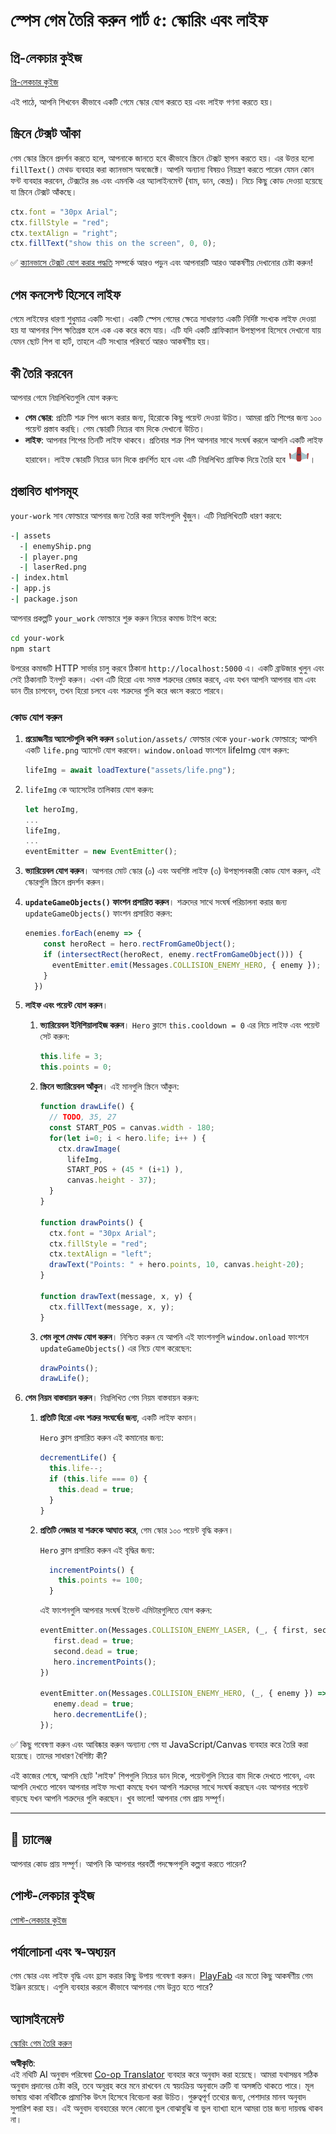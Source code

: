<!--
CO_OP_TRANSLATOR_METADATA:
{
  "original_hash": "4e8250db84b027c9ff816b4e4c093457",
  "translation_date": "2025-08-25T22:03:51+00:00",
  "source_file": "6-space-game/5-keeping-score/README.md",
  "language_code": "bn"
}
-->
# স্পেস গেম তৈরি করুন পার্ট ৫: স্কোরিং এবং লাইফ

## প্রি-লেকচার কুইজ

[প্রি-লেকচার কুইজ](https://ashy-river-0debb7803.1.azurestaticapps.net/quiz/37)

এই পাঠে, আপনি শিখবেন কীভাবে একটি গেমে স্কোর যোগ করতে হয় এবং লাইফ গণনা করতে হয়।

## স্ক্রিনে টেক্সট আঁকা

গেম স্কোর স্ক্রিনে প্রদর্শন করতে হলে, আপনাকে জানতে হবে কীভাবে স্ক্রিনে টেক্সট স্থাপন করতে হয়। এর উত্তর হলো `fillText()` মেথড ব্যবহার করা ক্যানভাস অবজেক্টে। আপনি অন্যান্য বিষয়ও নিয়ন্ত্রণ করতে পারেন যেমন কোন ফন্ট ব্যবহার করবেন, টেক্সটের রঙ এবং এমনকি এর অ্যালাইনমেন্ট (বাম, ডান, কেন্দ্র)। নিচে কিছু কোড দেওয়া হয়েছে যা স্ক্রিনে টেক্সট আঁকছে।

```javascript
ctx.font = "30px Arial";
ctx.fillStyle = "red";
ctx.textAlign = "right";
ctx.fillText("show this on the screen", 0, 0);
```

✅ [ক্যানভাসে টেক্সট যোগ করার পদ্ধতি](https://developer.mozilla.org/docs/Web/API/Canvas_API/Tutorial/Drawing_text) সম্পর্কে আরও পড়ুন এবং আপনারটি আরও আকর্ষণীয় দেখানোর চেষ্টা করুন!

## গেম কনসেপ্ট হিসেবে লাইফ

গেমে লাইফের ধারণা শুধুমাত্র একটি সংখ্যা। একটি স্পেস গেমের ক্ষেত্রে সাধারণত একটি নির্দিষ্ট সংখ্যক লাইফ দেওয়া হয় যা আপনার শিপ ক্ষতিগ্রস্ত হলে এক এক করে কমে যায়। এটি যদি একটি গ্রাফিক্যাল উপস্থাপনা হিসেবে দেখানো যায় যেমন ছোট শিপ বা হার্ট, তাহলে এটি সংখ্যার পরিবর্তে আরও আকর্ষণীয় হয়।

## কী তৈরি করবেন

আপনার গেমে নিম্নলিখিতগুলি যোগ করুন:

- **গেম স্কোর**: প্রতিটি শত্রু শিপ ধ্বংস করার জন্য, হিরোকে কিছু পয়েন্ট দেওয়া উচিত। আমরা প্রতি শিপের জন্য ১০০ পয়েন্ট প্রস্তাব করছি। গেম স্কোরটি নিচের বাম দিকে দেখানো উচিত।
- **লাইফ**: আপনার শিপের তিনটি লাইফ থাকবে। প্রতিবার শত্রু শিপ আপনার সাথে সংঘর্ষ করলে আপনি একটি লাইফ হারাবেন। লাইফ স্কোরটি নিচের ডান দিকে প্রদর্শিত হবে এবং এটি নিম্নলিখিত গ্রাফিক দিয়ে তৈরি হবে ![life image](../../../../translated_images/life.6fb9f50d53ee0413cd91aa411f7c296e10a1a6de5c4a4197c718b49bf7d63ebf.bn.png)।

## প্রস্তাবিত ধাপসমূহ

`your-work` সাব ফোল্ডারে আপনার জন্য তৈরি করা ফাইলগুলি খুঁজুন। এটি নিম্নলিখিতটি ধারণ করবে:

```bash
-| assets
  -| enemyShip.png
  -| player.png
  -| laserRed.png
-| index.html
-| app.js
-| package.json
```

আপনার প্রকল্পটি `your_work` ফোল্ডারে শুরু করুন নিচের কমান্ড টাইপ করে:

```bash
cd your-work
npm start
```

উপরের কমান্ডটি HTTP সার্ভার চালু করবে ঠিকানা `http://localhost:5000` এ। একটি ব্রাউজার খুলুন এবং সেই ঠিকানাটি ইনপুট করুন। এখন এটি হিরো এবং সমস্ত শত্রুদের রেন্ডার করবে, এবং যখন আপনি আপনার বাম এবং ডান তীর চাপবেন, তখন হিরো চলবে এবং শত্রুদের গুলি করে ধ্বংস করতে পারবে।

### কোড যোগ করুন

1. **প্রয়োজনীয় অ্যাসেটগুলি কপি করুন** `solution/assets/` ফোল্ডার থেকে `your-work` ফোল্ডারে; আপনি একটি `life.png` অ্যাসেট যোগ করবেন। `window.onload` ফাংশনে lifeImg যোগ করুন:

    ```javascript
    lifeImg = await loadTexture("assets/life.png");
    ```

1. `lifeImg` কে অ্যাসেটের তালিকায় যোগ করুন:

    ```javascript
    let heroImg,
    ...
    lifeImg,
    ...
    eventEmitter = new EventEmitter();
    ```
  
2. **ভ্যারিয়েবল যোগ করুন**। আপনার মোট স্কোর (০) এবং অবশিষ্ট লাইফ (৩) উপস্থাপনকারী কোড যোগ করুন, এই স্কোরগুলি স্ক্রিনে প্রদর্শন করুন।

3. **`updateGameObjects()` ফাংশন প্রসারিত করুন**। শত্রুদের সাথে সংঘর্ষ পরিচালনা করার জন্য `updateGameObjects()` ফাংশন প্রসারিত করুন:

    ```javascript
    enemies.forEach(enemy => {
        const heroRect = hero.rectFromGameObject();
        if (intersectRect(heroRect, enemy.rectFromGameObject())) {
          eventEmitter.emit(Messages.COLLISION_ENEMY_HERO, { enemy });
        }
      })
    ```

4. **লাইফ এবং পয়েন্ট যোগ করুন**। 
   1. **ভ্যারিয়েবল ইনিশিয়ালাইজ করুন**। `Hero` ক্লাসে `this.cooldown = 0` এর নিচে লাইফ এবং পয়েন্ট সেট করুন:

        ```javascript
        this.life = 3;
        this.points = 0;
        ```

   1. **স্ক্রিনে ভ্যারিয়েবল আঁকুন**। এই মানগুলি স্ক্রিনে আঁকুন:

        ```javascript
        function drawLife() {
          // TODO, 35, 27
          const START_POS = canvas.width - 180;
          for(let i=0; i < hero.life; i++ ) {
            ctx.drawImage(
              lifeImg, 
              START_POS + (45 * (i+1) ), 
              canvas.height - 37);
          }
        }
        
        function drawPoints() {
          ctx.font = "30px Arial";
          ctx.fillStyle = "red";
          ctx.textAlign = "left";
          drawText("Points: " + hero.points, 10, canvas.height-20);
        }
        
        function drawText(message, x, y) {
          ctx.fillText(message, x, y);
        }

        ```

   1. **গেম লুপে মেথড যোগ করুন**। নিশ্চিত করুন যে আপনি এই ফাংশনগুলি `window.onload` ফাংশনে `updateGameObjects()` এর নিচে যোগ করেছেন:

        ```javascript
        drawPoints();
        drawLife();
        ```

1. **গেম নিয়ম বাস্তবায়ন করুন**। নিম্নলিখিত গেম নিয়ম বাস্তবায়ন করুন:

   1. **প্রতিটি হিরো এবং শত্রুর সংঘর্ষের জন্য**, একটি লাইফ কমান।
   
      `Hero` ক্লাস প্রসারিত করুন এই কমানোর জন্য:

        ```javascript
        decrementLife() {
          this.life--;
          if (this.life === 0) {
            this.dead = true;
          }
        }
        ```

   2. **প্রতিটি লেজার যা শত্রুকে আঘাত করে**, গেম স্কোর ১০০ পয়েন্ট বৃদ্ধি করুন।

      `Hero` ক্লাস প্রসারিত করুন এই বৃদ্ধির জন্য:
    
        ```javascript
          incrementPoints() {
            this.points += 100;
          }
        ```

        এই ফাংশনগুলি আপনার সংঘর্ষ ইভেন্ট এমিটারগুলিতে যোগ করুন:

        ```javascript
        eventEmitter.on(Messages.COLLISION_ENEMY_LASER, (_, { first, second }) => {
           first.dead = true;
           second.dead = true;
           hero.incrementPoints();
        })

        eventEmitter.on(Messages.COLLISION_ENEMY_HERO, (_, { enemy }) => {
           enemy.dead = true;
           hero.decrementLife();
        });
        ```

✅ কিছু গবেষণা করুন এবং আবিষ্কার করুন অন্যান্য গেম যা JavaScript/Canvas ব্যবহার করে তৈরি করা হয়েছে। তাদের সাধারণ বৈশিষ্ট্য কী?

এই কাজের শেষে, আপনি ছোট 'লাইফ' শিপগুলি নিচের ডান দিকে, পয়েন্টগুলি নিচের বাম দিকে দেখতে পাবেন, এবং আপনি দেখতে পাবেন আপনার লাইফ সংখ্যা কমছে যখন আপনি শত্রুদের সাথে সংঘর্ষ করছেন এবং আপনার পয়েন্ট বাড়ছে যখন আপনি শত্রুদের গুলি করছেন। খুব ভালো! আপনার গেম প্রায় সম্পূর্ণ।

---

## 🚀 চ্যালেঞ্জ

আপনার কোড প্রায় সম্পূর্ণ। আপনি কি আপনার পরবর্তী পদক্ষেপগুলি কল্পনা করতে পারেন?

## পোস্ট-লেকচার কুইজ

[পোস্ট-লেকচার কুইজ](https://ashy-river-0debb7803.1.azurestaticapps.net/quiz/38)

## পর্যালোচনা এবং স্ব-অধ্যয়ন

গেম স্কোর এবং লাইফ বৃদ্ধি এবং হ্রাস করার কিছু উপায় গবেষণা করুন। [PlayFab](https://playfab.com) এর মতো কিছু আকর্ষণীয় গেম ইঞ্জিন রয়েছে। এগুলি ব্যবহার করলে কীভাবে আপনার গেম উন্নত হতে পারে?

## অ্যাসাইনমেন্ট

[স্কোরিং গেম তৈরি করুন](assignment.md)

**অস্বীকৃতি**:  
এই নথিটি AI অনুবাদ পরিষেবা [Co-op Translator](https://github.com/Azure/co-op-translator) ব্যবহার করে অনুবাদ করা হয়েছে। আমরা যথাসম্ভব সঠিক অনুবাদ প্রদানের চেষ্টা করি, তবে অনুগ্রহ করে মনে রাখবেন যে স্বয়ংক্রিয় অনুবাদে ত্রুটি বা অসঙ্গতি থাকতে পারে। মূল ভাষায় থাকা নথিটিকে প্রামাণিক উৎস হিসেবে বিবেচনা করা উচিত। গুরুত্বপূর্ণ তথ্যের জন্য, পেশাদার মানব অনুবাদ সুপারিশ করা হয়। এই অনুবাদ ব্যবহারের ফলে কোনো ভুল বোঝাবুঝি বা ভুল ব্যাখ্যা হলে আমরা তার জন্য দায়বদ্ধ থাকব না।